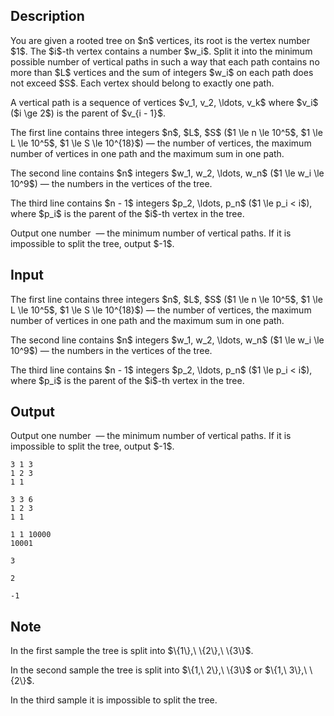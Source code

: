 ## Description

<div><p>You are given a rooted tree on $n$ vertices, its root is the vertex number $1$. The $i$-th vertex contains a number $w_i$. Split it into the minimum possible number of vertical paths in such a way that each path contains no more than $L$ vertices and the sum of integers $w_i$ on each path does not exceed $S$. Each vertex should belong to exactly one path.</p><p>A vertical path is a sequence of vertices $v_1, v_2, \ldots, v_k$ where $v_i$ ($i \ge 2$) is the parent of $v_{i - 1}$.</p></div><div class="input-specification"><p>The first line contains three integers $n$, $L$, $S$ ($1 \le n \le 10^5$, $1 \le L \le 10^5$, $1 \le S \le 10^{18}$)&nbsp;— the number of vertices, the maximum number of vertices in one path and the maximum sum in one path.</p><p>The second line contains $n$ integers $w_1, w_2, \ldots, w_n$ ($1 \le w_i \le 10^9$)&nbsp;— the numbers in the vertices of the tree.</p><p>The third line contains $n - 1$ integers $p_2, \ldots, p_n$ ($1 \le p_i &lt; i$), where $p_i$ is the parent of the $i$-th vertex in the tree.</p></div><div class="output-specification"><p>Output one number &nbsp;— the minimum number of vertical paths. If it is impossible to split the tree, output $-1$.</p></div>

## Input

<p>The first line contains three integers $n$, $L$, $S$ ($1 \le n \le 10^5$, $1 \le L \le 10^5$, $1 \le S \le 10^{18}$)&nbsp;— the number of vertices, the maximum number of vertices in one path and the maximum sum in one path.</p><p>The second line contains $n$ integers $w_1, w_2, \ldots, w_n$ ($1 \le w_i \le 10^9$)&nbsp;— the numbers in the vertices of the tree.</p><p>The third line contains $n - 1$ integers $p_2, \ldots, p_n$ ($1 \le p_i &lt; i$), where $p_i$ is the parent of the $i$-th vertex in the tree.</p>

## Output

<p>Output one number &nbsp;— the minimum number of vertical paths. If it is impossible to split the tree, output $-1$.</p>





```input1
3 1 3
1 2 3
1 1

```




```input2
3 3 6
1 2 3
1 1

```




```input3
1 1 10000
10001

```




```output1
3
```




```output2
2
```




```output3
-1
```



## Note

<p>In the first sample the tree is split into $\{1\},\ \{2\},\ \{3\}$.</p><p>In the second sample the tree is split into $\{1,\ 2\},\ \{3\}$ or $\{1,\ 3\},\ \{2\}$.</p><p>In the third sample it is impossible to split the tree.</p>
